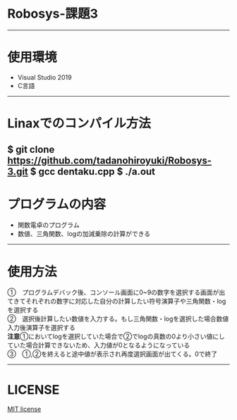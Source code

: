 # Robosys-課題3  
---
# 使用環境  
* Visual Studio 2019  
* C言語  
---
# Linaxでのコンパイル方法
$ git clone https://github.com/tadanohiroyuki/Robosys-3.git
$ gcc dentaku.cpp
$ ./a.out  
---
# プログラムの内容  
* 関数電卓のプログラム   
* 数値、三角関数、logの加減乗除の計算ができる  
---
# 使用方法   
①　プログラムデバック後、コンソール画面に0~9の数字を選択する画面が出てきてそれぞれの数字に対応した自分の計算したい符号演算子や三角関数・logを選択する    
②　選択後計算したい数値を入力する。もし三角関数・logを選択した場合数値入力後演算子を選択する  
**注意**①においてlogを選択していた場合で②でlogの真数の0より小さい値にしていた場合計算できないため、入力値が0となるようになっている  
③　①,②を終えると途中値が表示され再度選択画面が出てくる。0で終了  

---  
# LICENSE
[MIT license](https://github.com/tadanohiroyuki/Robosys-3/blob/master/LICENSE)
